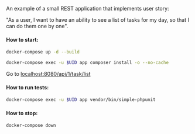 An example of a small REST application that implements user story:

"As a user, I want to have an ability to see a list of tasks for my day, so that I can do them one by one".

#### How to start:

```bash
docker-compose up -d --build
```

```bash
docker-compose exec -u $UID app composer install -o --no-cache
```

Go to [localhost:8080/api/1/task/list](http://localhost:8080/api/1/task/list)

#### How to run tests:

```bash
docker-compose exec -u $UID app vendor/bin/simple-phpunit
```

#### How to stop:

```bash
docker-compose down
```
